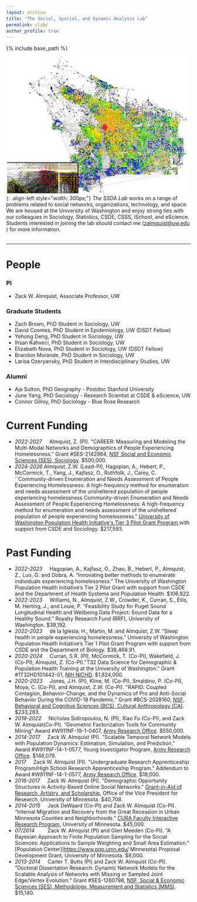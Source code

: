 ```yaml
---
layout: archive
title: "The Social, Spatial, and Dynamic Analysis Lab"
permalink: /lab/
author_profile: true
---
```


{% include base_path %}

![image-left](/images/diff_fest3.png){: .align-left style="width: 300px;"} *The SSDA Lab* works on a range of problems related to social networks, organizations, technology, and space. We are housed at the University of Washington and enjoy strong ties with our colleagues in Sociology, Statistics, CSDE, CSSS, iSchool, and eScience. Students interested in joining the lab should contact me (<a href="mailto:email:zalmquist@uw.edu">zalmquist@uw.edu </a>) for more information. <br></br>

-----

People
===

### PI

* Zack W. Almquist, Associate Professor, UW

### Graduate Students

* Zach Brown, PhD Student in Sociology, UW
* David Coomes, PhD Student in Epidemiology, UW (DSDT Fellow)
* Yehong Deng, PhD Student in Sociology, UW
* Ihsan Kahveci, PhD Student in Sociology, UW
* Elizabeth Nova, PhD Student in Sociology, UW (DSDT Fellow)
* Brandon Morande, PhD Student in Sociology, UW
* Larisa Ozeryansky, PhD Student in Interdisciplinary Studies, UW

### Alumni

* Aja Sutton, PhD Geography - Postdoc Stanford University
* June Yang, PhD Sociology - Research Scientist at CSDE & eScience, UW
* Connor Gilroy, PhD Sociology - Blue Rose Research

Current Funding
===

* *2022-2027*  &nbsp; &nbsp; Almquist, Z. (PI). "CAREER: Measuring and Modeling the Multi-Modal Networks and Demographics of People Experiencing Homelessness.” Grant #SES-2142964, [NSF Social and Economic Sciences (SES), Sociology](https://www.nsf.gov/awardsearch/showAward?AWD_ID=2142964&HistoricalAwards=false). $500,000.
* *2024-2026* Almquist, Z.W. (Lead-PI), Hagopian, A., Hebert, P., McCormick, T., Yang, J., Kajfasz, O., Rothfolk, J., Carey, C. ``Community-driven Enumeration and Needs Assessment of People Experiencing Homelessness: A high-frequency method for enumeration and needs assessment of the unsheltered population of people experiencing homelessness Community-driven Enumeration and Needs Assessment of People Experiencing Homelessness: A high-frequency method for enumeration and needs assessment of the unsheltered population of people experiencing homelessness." <a href="https://www.washington.edu/populationhealth/2024/06/06/initiative-announces-awardees-of-spring-quarter-2024-tier-3-pilot-research-grants/">University of Washington Population Health Initiative's Tier 3 Pilot Grant Program </a> with support from CSDE and Sociology. $217,593.


Past Funding
===

* *2022-2023* &nbsp; &nbsp; Hagopian, A., Kajfasz, O., Zhao, B., Hebert, P., Almquist, Z., Luo, G. and Dobra, A. “Innovating better methods to enumerate individuals experiencing homelessness.” The University of Washington Population Health Initiative’s Tier 2 Pilot Grant with support from CSDE and the Department of Health Systems and Population Health. $106,822.
* *2022-2023*  &nbsp; &nbsp; Williams, N., Almquist, Z.W., Crowder, K., Curran, S., Ellis, M. Herting, J., and Louie, P. “Feasibility Study for Puget Sound Longitudinal Health and Wellbeing Data Project: Sound Data for a Healthy Sound.” Royalty Research Fund (RRF), University of Washington. $39,192.
* *2022-2023*  &nbsp; &nbsp; de la Iglesia, H., Martin, M. and Almquist, Z.W. “Sleep health in people experiencing homelessness.” University of Washington Population Health Initiative’s Tier 1 Pilot Grant Program with support from CSDE and the Department of Biology. $38,468.91.
* *2020-2024* &nbsp; &nbsp; Curran, S.R. (PI), McCormick, T. (Co-PI), Wakefield, J. (Co-PI), Almquist, Z. (Co-PI)."T32 Data Science for Demographic & Population Health Training at the University of Washington." Grant \#1T32HD101442-01, [NIH NICHD](https://reporter.nih.gov/search/QJR-T7s59EKdjpEKXJpfiQ/project-details/9934811). $1,824,000.
* *2020-2023* &nbsp; &nbsp; Jones, J.H. (PI),  Kline, M.  (Co-PI), Smaldino, P.  (Co-PI), Moya, C.  (Co-PI),  and Almquist, Z.W. (Co-PI). "RAPID: Coupled Contagion, Behavior-Change, and the Dynamics of Pro and Anti-Social Behavior During the COVID-19 Pandemic." Grant \#BCS-2028160, [NSF, Behavioral and Cognitive Sciences (BCS), Cultural Anthropology (CA)](https://www.nsf.gov/awardsearch/showAward?AWD_ID=2028160). $233,283.
* *2019-2022* &nbsp; &nbsp; Nicholas Sidiropoulos, N. (PI), Xiao Fu (Co-PI), and Zack W. Almquist(Co-PI). “Geometric Factorization Tools for Community Mining” Award \#W911NF-19-1-0407, [Army Research Office](http://www.arl.army.mil/www/default.cfm?page=29). $550,000.
* *2014-2017* &nbsp; &nbsp; Zack W. Almquist (PI). "Scalable Temporal Network Models with Population Dynamics: Estimation, Simulation, and Prediction." Award #W911NF-14-1-0577, Young Investigator Program, [Army Research Office](http://www.arl.army.mil/www/default.cfm?page=29). $146,079.
* *2017* &nbsp; &nbsp; Zack W. Almquist (PI). "Undergraduate Research Apprenticeship Program/High School Research Apprenticeship Program." Addendum to Award #W911NF-14-1-0577, [Army Research Office](http://www.arl.army.mil/www/default.cfm?page=29). $18,000.
* *2016-2017* &nbsp; &nbsp; Zack W. Almquist (PI). "Demographic Opportunity Structures in Activity-Based Online Social Networks." [Grant-in-Aid of Research, Artistry, and Scholarship](http://www.research.umn.edu/advance/gia-awards.html), Office of the Vice President for Research, University of Minnesota. $40,708.
* *2014-2015* &nbsp; &nbsp; Jack DeWaard (Co-PI) and Zack W. Almquist (Co-PI). “Internal Migration and Recovery from the Great Recession in Urban Minnesota Counties and Neighborhoods.” [CURA Faculty Interactive Research Program](http://www.cura.umn.edu/FIRP), University of Minnesota. $45,000.
* *07/2014* &nbsp; &nbsp; &nbsp; &nbsp; Zack W. Almquist (PI) and Glen Meeden (Co-PI). “A Bayesian Approach to Finite Population Sampling for the Social Sciences: Applications to Sample Weighting and Small Area Estimation.” [Population Center](https://www.pop.umn.edu/ Minnesota) Proposal Development Grant, University of Minnesota. $8,000.
* *2013-2014* &nbsp; &nbsp; Carter T. Butts (PI) and Zack W. Almquist (Co-PI). “Doctoral Dissertation Research: Dynamic Network Models for the Scalable Analysis of Networks with Missing or Sampled Joint Edge/Vertex Evolution.” Grant \#SES-1260798, [NSF, Social & Economic Sciences (SES), Methodology, Measurement and Statistics (MMS)](https://www.nsf.gov/awardsearch/showAward?AWD_ID=1260798&HistoricalAwards=false). $15,140.

